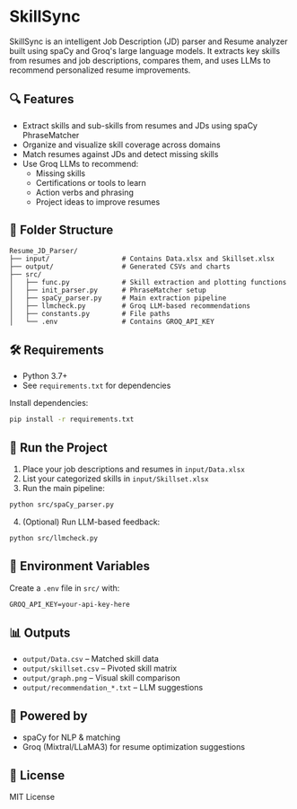 
# SkillSync 

SkillSync is an intelligent Job Description (JD) parser and Resume analyzer built using spaCy and Groq's large language models. It extracts key skills from resumes and job descriptions, compares them, and uses LLMs to recommend personalized resume improvements.

## 🔍 Features

- Extract skills and sub-skills from resumes and JDs using spaCy PhraseMatcher
- Organize and visualize skill coverage across domains
- Match resumes against JDs and detect missing skills
- Use Groq LLMs to recommend:
  - Missing skills
  - Certifications or tools to learn
  - Action verbs and phrasing
  - Project ideas to improve resumes

## 📂 Folder Structure

```
Resume_JD_Parser/
├── input/                  # Contains Data.xlsx and Skillset.xlsx
├── output/                 # Generated CSVs and charts
├── src/
│   ├── func.py             # Skill extraction and plotting functions
│   ├── init_parser.py      # PhraseMatcher setup
│   ├── spaCy_parser.py     # Main extraction pipeline
│   ├── llmcheck.py         # Groq LLM-based recommendations
│   ├── constants.py        # File paths
│   └── .env                # Contains GROQ_API_KEY
```

## 🛠️ Requirements

- Python 3.7+
- See `requirements.txt` for dependencies

Install dependencies:
```bash
pip install -r requirements.txt
```

## 🚀 Run the Project

1. Place your job descriptions and resumes in `input/Data.xlsx`
2. List your categorized skills in `input/Skillset.xlsx`
3. Run the main pipeline:

```bash
python src/spaCy_parser.py
```

4. (Optional) Run LLM-based feedback:

```bash
python src/llmcheck.py
```

## 🔐 Environment Variables

Create a `.env` file in `src/` with:

```
GROQ_API_KEY=your-api-key-here
```

## 📊 Outputs

- `output/Data.csv` – Matched skill data
- `output/skillset.csv` – Pivoted skill matrix
- `output/graph.png` – Visual skill comparison
- `output/recommendation_*.txt` – LLM suggestions

## 🧠 Powered by

- spaCy for NLP & matching
- Groq (Mixtral/LLaMA3) for resume optimization suggestions

## 📄 License

MIT License
